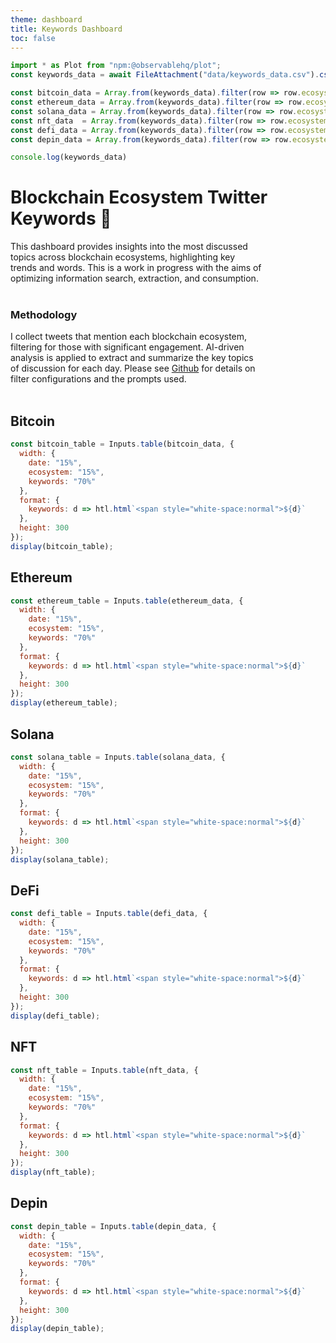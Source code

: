 ```yaml
---
theme: dashboard
title: Keywords Dashboard
toc: false
---
```

```js
import * as Plot from "npm:@observablehq/plot";
const keywords_data = await FileAttachment("data/keywords_data.csv").csv({typed: true});

const bitcoin_data = Array.from(keywords_data).filter(row => row.ecosystem === "bitcoin");
const ethereum_data = Array.from(keywords_data).filter(row => row.ecosystem === "ethereum");
const solana_data = Array.from(keywords_data).filter(row => row.ecosystem === "solana");
const nft_data  = Array.from(keywords_data).filter(row => row.ecosystem === "nft");
const defi_data = Array.from(keywords_data).filter(row => row.ecosystem === "defi");
const depin_data = Array.from(keywords_data).filter(row => row.ecosystem === "depin");

console.log(keywords_data)
```

# Blockchain Ecosystem Twitter Keywords 🔗 

<div class="text-gray-500" style="width: 80%;">
This dashboard provides insights into the most discussed topics across blockchain ecosystems, highlighting key trends and words. This is a work in progress with the aims of optimizing information search, extraction, and consumption. 
</div>
<br>

### Methodology

<div class="text-gray-500" style="width: 80%;">
I collect tweets that mention each blockchain ecosystem, filtering for those with significant engagement. AI-driven analysis is applied to extract and summarize the key topics of discussion for each day. Please see <a href="https://github.com/ghrjeon/blockchain-twitter-pipeline">Github</a> for details on filter configurations and the prompts used.
</div>

<br>

## Bitcoin
```js
const bitcoin_table = Inputs.table(bitcoin_data, {
  width: {
    date: "15%",
    ecosystem: "15%",
    keywords: "70%"
  },
  format: {
    keywords: d => htl.html`<span style="white-space:normal">${d}`
  },
  height: 300
});
display(bitcoin_table);
```
## Ethereum
```js
const ethereum_table = Inputs.table(ethereum_data, {
  width: {
    date: "15%",
    ecosystem: "15%",
    keywords: "70%"
  },
  format: {
    keywords: d => htl.html`<span style="white-space:normal">${d}`
  },
  height: 300
});
display(ethereum_table);
```

## Solana    
```js
const solana_table = Inputs.table(solana_data, {
  width: {
    date: "15%",
    ecosystem: "15%",
    keywords: "70%"
  },
  format: {
    keywords: d => htl.html`<span style="white-space:normal">${d}`
  },
  height: 300
});
display(solana_table);
```

## DeFi
```js
const defi_table = Inputs.table(defi_data, {
  width: {
    date: "15%",
    ecosystem: "15%",
    keywords: "70%"
  },
  format: {
    keywords: d => htl.html`<span style="white-space:normal">${d}`
  },
  height: 300
});
display(defi_table);
```
## NFT
```js
const nft_table = Inputs.table(nft_data, {
  width: {
    date: "15%",
    ecosystem: "15%",
    keywords: "70%"
  },
  format: {
    keywords: d => htl.html`<span style="white-space:normal">${d}`
  },
  height: 300
});
display(nft_table);
```

## Depin
```js
const depin_table = Inputs.table(depin_data, {
  width: {
    date: "15%",
    ecosystem: "15%",
    keywords: "70%"
  },
  format: {
    keywords: d => htl.html`<span style="white-space:normal">${d}`
  },
  height: 300
});
display(depin_table);
```
